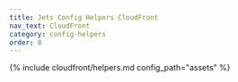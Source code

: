 ```yaml
---
title: Jets Config Helpers CloudFront
nav_text: CloudFront
category: config-helpers
order: 8
---
```


{% include cloudfront/helpers.md config_path="assets" %}
